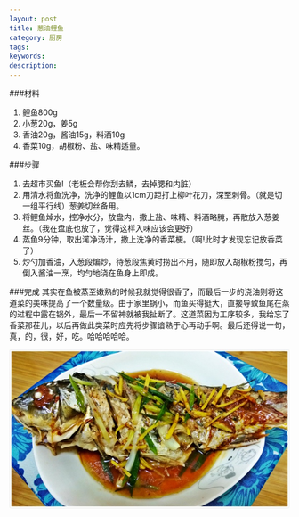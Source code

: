 ```yaml
---
layout: post
title: 葱油鲤鱼
category: 厨房
tags: 
keywords: 
description: 
---
```



###材料

1. 鲤鱼800g
2. 小葱20g，姜5g
3. 香油20g，酱油15g，料酒10g
4. 香菜10g，胡椒粉、盐、味精适量。



###步骤

1. 去超市买鱼!（老板会帮你刮去鳞，去掉腮和内脏）
2. 用清水将鱼洗净，洗净的鲤鱼以1cm刀距打上柳叶花刀，深至刺骨。（就是切一组平行线）葱姜切丝备用。
3. 将鲤鱼焯水，控净水分，放盘内，撒上盐、味精、料酒略腌，再散放入葱姜丝。（我在盘底也放了，觉得这样入味应该会更好）
4. 蒸鱼9分钟，取出滗净汤汁，撒上洗净的香菜梗。（啊!此时才发现忘记放香菜了）
5. 炒勺加香油，入葱段煸炒，待葱段焦黄时捞出不用，随即放入胡椒粉搅匀，再倒入酱油一烹，均匀地浇在鱼身上即成。


###完成
其实在鱼被蒸至嫩熟的时候我就觉得很香了，而最后一步的浇油则将这道菜的美味提高了一个数量级。由于家里锅小，而鱼买得挺大，直接导致鱼尾在蒸的过程中露在锅外，最后一不留神就被我扯断了。这道菜因为工序较多，我给忘了香菜那茬儿，以后再做此类菜时应先将步骤谙熟于心再动手啊。最后还得说一句，真，的，很，好，吃。哈哈哈哈哈。

![1](/public/img/food/fish.jpg)

